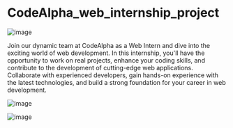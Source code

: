 # CodeAlpha_web_internship_project
![image](https://github.com/ironmercdanish/CODE_ALPHA_WEBDEVELOPEMENT_TASK)


Join our dynamic team at CodeAlpha as a Web Intern and dive into the exciting world of web development. In this internship, you'll have the opportunity to work on real projects, enhance your coding skills, and contribute to the development of cutting-edge web applications. Collaborate with experienced developers, gain hands-on experience with the latest technologies, and build a strong foundation for your career in web development.

![image](https://github.com/ironmercdanish/CODE_ALPHA_WEBDEVELOPEMENT_TASK)


![image](https://github.com/ironmercdanish/CODE_ALPHA_WEBDEVELOPEMENT_TASK)
